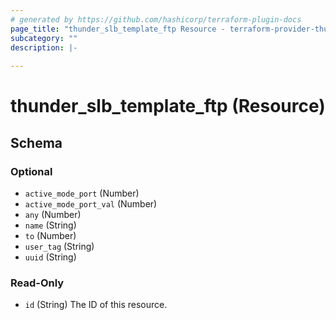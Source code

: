 ```yaml
---
# generated by https://github.com/hashicorp/terraform-plugin-docs
page_title: "thunder_slb_template_ftp Resource - terraform-provider-thunder"
subcategory: ""
description: |-
  
---
```


# thunder_slb_template_ftp (Resource)





<!-- schema generated by tfplugindocs -->
## Schema

### Optional

- `active_mode_port` (Number)
- `active_mode_port_val` (Number)
- `any` (Number)
- `name` (String)
- `to` (Number)
- `user_tag` (String)
- `uuid` (String)

### Read-Only

- `id` (String) The ID of this resource.


